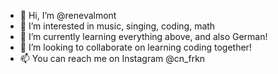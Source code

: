 - 👋 Hi, I’m @renevalmont
- 👀 I’m interested in music, singing, coding, math 
- 🌱 I’m currently learning everything above, and also German!
- 💞️ I’m looking to collaborate on learning coding together!
- 📫 You can reach me on Instagram @cn_frkn

<!---
renevalmont/renevalmont is a ✨ special ✨ repository because its `README.md` (this file) appears on your GitHub profile.
You can click the Preview link to take a look at your changes.
--->
